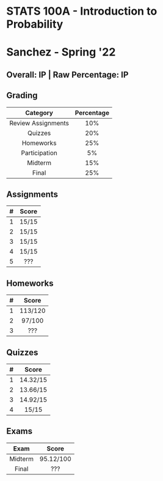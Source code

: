 # STATS 100A - Introduction to Probability

# Sanchez - Spring '22

## Overall: IP | Raw Percentage: IP

## Grading

|      Category      | Percentage |
| :----------------: | :--------: |
| Review Assignments |    10%     |
|      Quizzes       |    20%     |
|     Homeworks      |    25%     |
|   Participation    |     5%     |
|      Midterm       |    15%     |
|       Final        |    25%     |

## Assignments

|  #   | Score |
| :--: | :---: |
|  1   | 15/15 |
|  2   | 15/15 |
|  3   | 15/15 |
|  4   | 15/15 |
|  5   |  ???  |

## Homeworks

|  #   |  Score  |
| :--: | :-----: |
|  1   | 113/120 |
|  2   | 97/100  |
|  3   |   ???   |

## Quizzes

|  #   |  Score   |
| :--: | :------: |
|  1   | 14.32/15 |
|  2   | 13.66/15 |
|  3   | 14.92/15 |
|  4   |  15/15   |

## Exams

|  Exam   |   Score   |
| :-----: | :-------: |
| Midterm | 95.12/100 |
|  Final  |    ???    |

